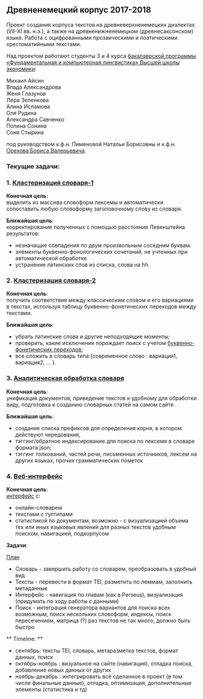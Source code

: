 ## Древненемецкий корпус 2017-2018

Проект создания корпуса текстов на древневерхненемецких диалектах (VII-XI вв. н.э.), а также на древненижненемецком (древнесаксонском) языке. Работа с оцифрованными прозаическими и поэтическими хрестоматийными текстами.

Над проектом работают студенты 3 и 4 курса [бакалаврской программы «Фундаментальная и компьютерная лингвистика» Высшей школы экономики](https://www.hse.ru/ba/ling/):

Михаил Айсин</br>
Влада Александрова</br>
Женя Глазунов</br>
Лера Зеленкова</br>
Алина Исламова</br>
Оля Рудина</br>
Александра Савченко</br>
Полина Сонина</br>
Соня Стырина</br>


под руководством к.ф.н. Пименовой Натальи Борисовны и к.ф.н. [Орехова Бориса Валерьевича](http://nevmenandr.net/bo.php).

### Текущие задачи:
### 1. [Кластеризация словаря-1](https://github.com/phuuda/Old-High-German/tree/master/ahd-codes/clustering-lemmas)</br>

<b>Конечная цель:</b></br>
выделить из массива словоформ лексемы и автоматически сопоставить любую словоформу заголовочному слову из словаря.</br>

<b>Ближайшая цель</b>:</br>
корректирование полученных с помощью расстояния Левенштейна результатов:</br>
* незначащие совпадения по двум произвольным  соседним буквам. 
* элементы буквенно-фонологических сочетаний, не учтенных при автоматической обработке
* устранение латинских слов из списка, слова на hh.</br>

### 2. [Кластеризация словаря-2](https://github.com/Kidorashi/Masterskaya)

<b>Конечная цель</b>:</br>
получить соответствия между классическим словом и его вариациями в текстах, используя таблицу буквенно-фонетических переходов между текстами.</br>

<b>Ближайшая цель</b>:</br>
* убрать латинские слова и другие неподходящие моменты; 
* проверить, какие исключения порождает поиск с учетом [буквенно-фонетических переходов](https://docs.google.com/spreadsheets/d/1s1FnKh7CvT6Nz3hwzS2_zJcLeLmsWuIQHvayYSkKlcM/edit?ts=58a73a8a#gid=1033963496); 
* все сложить в словарь типа {современное слово : вариация1, вариация2, … }.

### 3. [Аналитическая обработка словаря](https://github.com/phuuda/Old-High-German/tree/master/ahd-dictionary)

<b>Конечная цель</b>:</br>
унификация документов, приведение текстов к удобному для обработки виду, подготовка к созданию словарных статей на самом сайте.

<b>Ближайшая цель</b>:</br>
* создание списка префиксов для определения корня, в котором действуют чередования, 
* тэггинг/обратное индексирование для поиска по лексеме в словаре формата json; 
* тэггинг толкований, частей речи, письменных источников, лексем на других языках, прочих грамматических пометок


### 4. [Веб-интерфейс](https://github.com/dkbrz/Old_High_German)

<b>Конечная цель</b>:</br>
[интерфейс](http://dkbrz.pythonanywhere.com/) с:</br>
* онлайн-словарем
* текстами с тултипами
* статистикой по документам, возможно - с визуализацией объема тех или иных языковых явлений для разных текстов
удобным поиском, навигацией, подкорпусом</br>

<b>Задачи</b>:</br>

[План](https://docs.google.com/document/d/1RKHZB0UzSxvRRN4hBR-ItKGaG8F3kHWJGGRCKCU1gsc/edit?usp=sharing)

* Словарь - завершить работу со словарем, преобразовать в удобный вид
* Тексты - перевести в формат TEI, разметить по леммам, заполнить метаданные
* Интерфейс - навигация по главам (как в Perseus), визуализация (придумать по ходу работы с данными)
* Поиск - интеграция генератора вариантов для поиска всех возможным, поиск нескольких словоформ, индексы, поиск пересечением, матрица (?) раз текстов не так много, должно быть быстро

** Timeline: **
- сентябрь: тексты TEI, словарь, метаразметка текстов, формат данных, поиск
- октябрь-ноябрь : визуальное на сайте (навигация), отладка поиска, добавление новых данных от других
- ноябрь-декабрь : интегрировать всё сделанное в проект (в том числе финальные данные), отладка, оптимизация, дополнительные элементы (статистика и тд)

